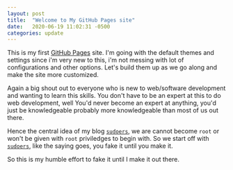```yaml
---
layout: post
title:  "Welcome to My GitHub Pages site"
date:   2020-06-19 11:02:31 -0500
categories: update
---
```

This is my first [GitHub Pages](https://pages.github.com/) site. I'm going with the default themes and settings since i'm very new to this, i'm not messing with lot of configurations and other options. Let's build them up as we go along and make the site more customized.

Again a big shout out to everyone who is new to web/software development and wanting to learn this skills. You don't have to be an expert at this to do web development, well You'd never become an expert at anything, you'd just be knowledgeable probably more knowledgeable than most of us out there.

Hence the central idea of my blog [`sudoers`](https://gpmateen.github.io/), we are cannot become `root` or won't be given with `root` priviledges to begin with. So we start off with [`sudoers`](https://gpmateen.github.io/), like the saying goes, you fake it until you make it.

So this is my humble effort to fake it until I make it out there.